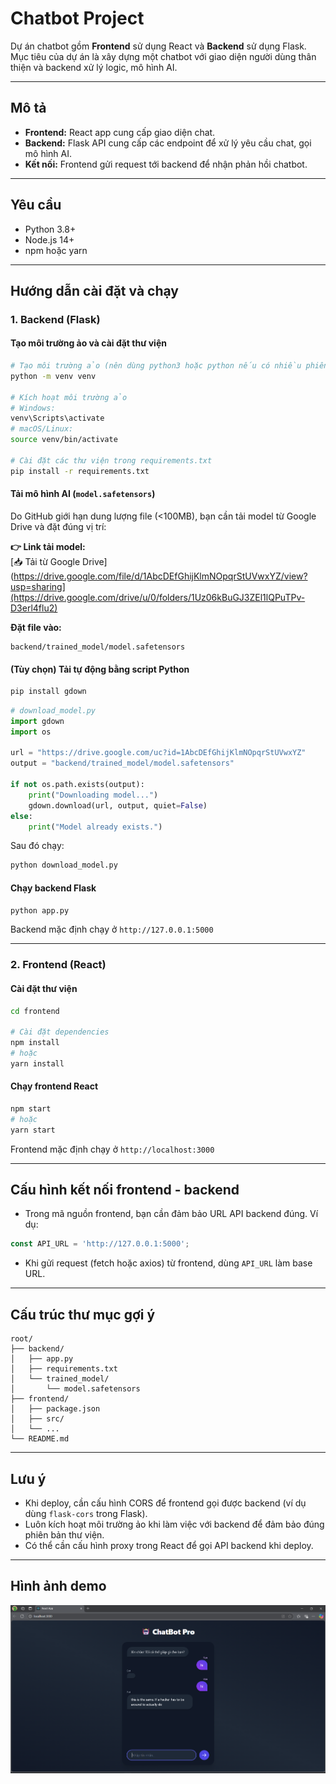 
# Chatbot Project

Dự án chatbot gồm **Frontend** sử dụng React và **Backend** sử dụng Flask. Mục tiêu của dự án là xây dựng một chatbot với giao diện người dùng thân thiện và backend xử lý logic, mô hình AI.

---

## Mô tả

- **Frontend:** React app cung cấp giao diện chat.
- **Backend:** Flask API cung cấp các endpoint để xử lý yêu cầu chat, gọi mô hình AI.
- **Kết nối:** Frontend gửi request tới backend để nhận phản hồi chatbot.

---

## Yêu cầu

- Python 3.8+
- Node.js 14+
- npm hoặc yarn

---

## Hướng dẫn cài đặt và chạy

### 1. Backend (Flask)

#### Tạo môi trường ảo và cài đặt thư viện

```bash
# Tạo môi trường ảo (nên dùng python3 hoặc python nếu có nhiều phiên bản)
python -m venv venv

# Kích hoạt môi trường ảo
# Windows:
venv\Scripts\activate
# macOS/Linux:
source venv/bin/activate

# Cài đặt các thư viện trong requirements.txt
pip install -r requirements.txt
```

#### Tải mô hình AI (`model.safetensors`)

Do GitHub giới hạn dung lượng file (<100MB), bạn cần tải model từ Google Drive và đặt đúng vị trí:

**👉 Link tải model:**  
[📥 Tải từ Google Drive](https://drive.google.com/file/d/1AbcDEfGhijKlmNOpqrStUVwxYZ/view?usp=sharing](https://drive.google.com/drive/u/0/folders/1Uz06kBuGJ3ZEl1lQPuTPv-D3erl4flu2)

**Đặt file vào:**
```
backend/trained_model/model.safetensors
```

#### (Tùy chọn) Tải tự động bằng script Python

```bash
pip install gdown
```

```python
# download_model.py
import gdown
import os

url = "https://drive.google.com/uc?id=1AbcDEfGhijKlmNOpqrStUVwxYZ"
output = "backend/trained_model/model.safetensors"

if not os.path.exists(output):
    print("Downloading model...")
    gdown.download(url, output, quiet=False)
else:
    print("Model already exists.")
```

Sau đó chạy:

```bash
python download_model.py
```

#### Chạy backend Flask

```bash
python app.py
```

Backend mặc định chạy ở `http://127.0.0.1:5000`

---

### 2. Frontend (React)

#### Cài đặt thư viện

```bash
cd frontend

# Cài đặt dependencies
npm install
# hoặc
yarn install
```

#### Chạy frontend React

```bash
npm start
# hoặc
yarn start
```

Frontend mặc định chạy ở `http://localhost:3000`

---

## Cấu hình kết nối frontend - backend

- Trong mã nguồn frontend, bạn cần đảm bảo URL API backend đúng. Ví dụ:

```js
const API_URL = 'http://127.0.0.1:5000';
```

- Khi gửi request (fetch hoặc axios) từ frontend, dùng `API_URL` làm base URL.

---

## Cấu trúc thư mục gợi ý

```
root/
├── backend/
│   ├── app.py
│   ├── requirements.txt
│   └── trained_model/
│       └── model.safetensors
├── frontend/
│   ├── package.json
│   ├── src/
│   └── ...
└── README.md
```

---

## Lưu ý

- Khi deploy, cần cấu hình CORS để frontend gọi được backend (ví dụ dùng `flask-cors` trong Flask).
- Luôn kích hoạt môi trường ảo khi làm việc với backend để đảm bảo đúng phiên bản thư viện.
- Có thể cần cấu hình proxy trong React để gọi API backend khi deploy.

---

## Hình ảnh demo
![demo](image.png)

